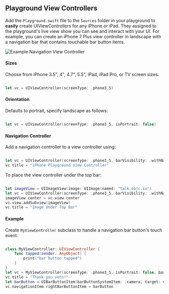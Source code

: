  
## Playground View Controllers
 
 Add the `Playground.swift` file to the `Sources` folder in your playground to **easily** create UIViewControllers for any iPhone or iPad. They assigned to the playground's live view show you can see and interact with your UI. For example, you can create an iPhone 7 Plus view controller in landscape with a navigation bar that contains touchable bar button items.
 
![Example Navigation View Controller](https://cloud.githubusercontent.com/assets/2135673/23046044/45359566-f45c-11e6-895b-928cf14d541d.png)
 
#### Sizes
 
Choose from iPhone 3.5", 4", 4.7", 5.5", iPad, iPad Pro, or TV screen sizes.
 
```swift

let vc = UIViewController(screenType: .phone3_5)

```


#### Orientation
 
Defaults to portrait, specify landscape as follows:
 
```swift

let vc = UIViewController(screenType: .phone3_5, isPortrait: false)

```


#### Navigation Controller
 
 Add a navigation controller to a view controller using:
 
```swift

let vc = UIViewController(screenType: .phone3_5, barVisibility: .withNavigation(isUnderTopBar: false))
vc.title = "iPhone Playground View Controller"

```


 To  place the view controller under the top bar:
 
```swift

let imageView = UIImageView(image: UIImage(named: "talk.objc.io")
let vc = UIViewController(screenType: .phone3_5, barVisibility: .withNavigation(isUnderTopBar: true))
imageView.center = vc.view.center
vc.view.addSubview(imageView)
vc.title = "Image Under Top Bar"

```



#### Example
 
 Create `MyViewController` subclass to handle a navigation bar button's touch event.
 
```swift

class MyViewController: UIViewController {
    func tapped(sender: AnyObject) {
        print("bar button tapped")
    }
}
let vc = MyViewController(screenType: .phone3_5, isPortrait: false, barVisibility: .withNavigation(isUnderTopBar: false))
vc.title = "Thank you vets!"
let barButton = UIBarButtonItem(barButtonSystemItem: .camera, target: vc, action: #selector(vc.tapped(sender:)))
vc.navigationItem.rightBarButtonItem = barButton

```



